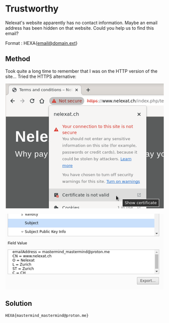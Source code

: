 # Trustworthy

Nelexat's website apparently has no 
contact information. Maybe an email address has been hidden on that 
website. Could you help us to find this email?

Format : HEXA{[email@domain.ext](mailto:email@domain.ext)}

## Method

Took quite a long time to remember that I was on the HTTP version of the site... Tried the HTTPS alternative:

![](./images/2023-01-29-11-02-41-image.png)

![](./images/2023-01-29-11-03-34-image.png)

## Solution

```
HEXA{mastermind_mastermind@proton.me}
```


